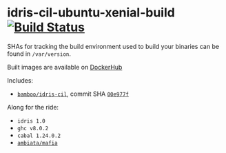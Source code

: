 # idris-cil-ubuntu-xenial-build [![Build Status](https://img.shields.io/travis/irreverent-pixel-feats/idris-cil-ubuntu-xenial-build.svg?style=flat)](https://travis-ci.org/irreverent-pixel-feats/idris-cil-ubuntu-xenial-build)

SHAs for tracking the build environment used to build your binaries can be found in
`/var/version`.

Built images are available on [DockerHub](https://hub.docker.com/r/irreverentpixelfeats/idris-cil-build/)

Includes:

- [`bamboo/idris-cil`](https://github.com/bamboo/idris-cil), commit SHA [`00e977f`](https://github.com/bamboo/idris-cil/commit/00e977f7619041c6fa4b927d3ca0fd0ab397d9af)

Along for the ride:

- `idris 1.0`
- `ghc v8.0.2`
- `cabal 1.24.0.2`
- [`ambiata/mafia`](https://github.com/ambiata/mafia)
